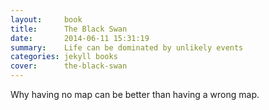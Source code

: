 ```yaml
---
layout:     book
title:      The Black Swan
date:       2014-06-11 15:31:19
summary:    Life can be dominated by unlikely events
categories: jekyll books
cover:      the-black-swan
---
```


Why having no map can be better than having a wrong map. 